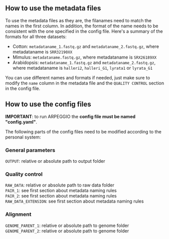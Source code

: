 ## How to use the metadata files

To use the metadata files as they are, the filanames need to match the names in the first column. In addition, the format of the name needs to be consistent with the one specified in the config file.
Here's a summary of the formats for all three datasets:

* Cotton: `metadataname_1.fastq.gz` and `metadataname_2.fastq.gz`, where metadataname is `SRR32190XX`
* Mimulus: `metadataname.fastq.gz`, where metadataname is `SRX26189XX`
* Arabidopsis: `metadataname_1.fastq.gz` and `metadataname_2.fastq.gz`, where metadataname is `halleri2`, `halleri_G1`, `lyrata1` or `lyrata_G1`

You can use different names and formats if needed, just make sure to modify the `name` column in the metadata file and the `QUALITY CONTROL` section in the config file.

## How to use the config files

**IMPORTANT**: to run ARPEGGIO the **config file must be named "config.yaml"**.

The following parts of the config files need to be modified according to the personal system:

### General parameters

`OUTPUT`: relative or absolute path to output folder

### Quality control

`RAW_DATA`: relative or absolute path to raw data folder  
`PAIR_1`: see first section about metadata naming rules  
`PAIR_2`: see first section about metadata naming rules  
`RAW_DATA_EXTENSION`: see first section about metadata naming rules  

### Alignment

`GENOME_PARENT_1`: relative or absolute path to genome folder  
`GENOME_PARENT_2`: relative or absolute path to genome folder
